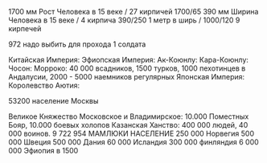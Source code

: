 


1700 мм Рост Человека в 15 веке / 27 кирпичей 1700/65
390 мм Ширина Человека в 15 веке / 4 кирпича 390/250
1 метр в ширь / 1000/120 9 кирпечей

972 надо выбить для прохода 1 солдата


Китайская Империя:
Эфиопская Империя:
Ак-Коюнлу:
Кара-Коюнлу:
Чосон:
Морроко: 40 000 всадников, 1500 турков, 1000 пехотинцев в Андалусии, 2000 - 5000 наемников регулярных
Японская Империя:
Королевство Аютия:

53200 население Москвы

Великое Княжество Московское и Владимирское: 10.000 Поместных Бояр, 10.000 боевых холопов
Казанская Ханство: 400 000 людей, 40 000 воинов.
9 722 954 МАМЛЮКИ НАСЕЛЕНИЕ
250 000 Норвегия
500 000 Швеция
500 000 Дания
60 000 Исландия
300 000 финляндия
6 000 000 Эфиопия в 1500
